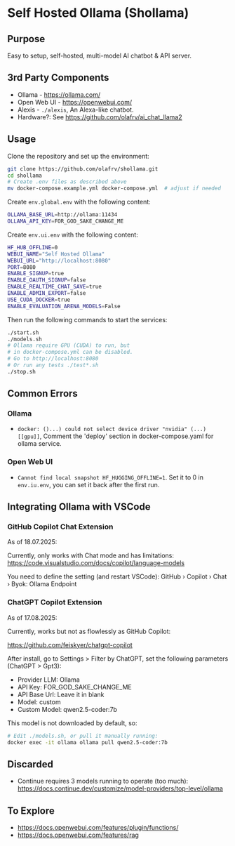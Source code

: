 # Self Hosted Ollama (Shollama)

## Purpose

Easy to setup, self-hosted, multi-model AI chatbot & API server.

## 3rd Party Components

* Ollama - https://ollama.com/
* Open Web UI - https://openwebui.com/
* Alexis - `./alexis`, An Alexa-like chatbot.
* Hardware?: See https://github.com/olafrv/ai_chat_llama2

## Usage

Clone the repository and set up the environment:
```bash	
git clone https://github.com/olafrv/shollama.git
cd shollama
# Create .env files as described above
mv docker-compose.example.yml docker-compose.yml  # adjust if needed
```

Create `env.global.env` with the following content:
```bash
OLLAMA_BASE_URL=http://ollama:11434
OLLAMA_API_KEY=FOR_GOD_SAKE_CHANGE_ME
```

Create `env.ui.env` with the following content:
```bash
HF_HUB_OFFLINE=0
WEBUI_NAME="Self Hosted Ollama"
WEBUI_URL="http://localhost:8080"
PORT=8080
ENABLE_SIGNUP=true
ENABLE_OAUTH_SIGNUP=false
ENABLE_REALTIME_CHAT_SAVE=true
ENABLE_ADMIN_EXPORT=false
USE_CUDA_DOCKER=true
ENABLE_EVALUATION_ARENA_MODELS=False
```

Then run the following commands to start the services:
```bash
./start.sh
./models.sh
# Ollama require GPU (CUDA) to run, but
# in docker-compose.yml can be disabled.
# Go to http://localhost:8080
# Or run any tests ./test*.sh
./stop.sh
```

## Common Errors

### Ollama

* `docker: ()...) could not select device driver "nvidia" (...) [[gpu]]`,
  Comment the 'deploy' section in docker-compose.yaml for ollama service.

### Open Web UI

* `Cannot find local snapshot HF_HUGGING_OFFLINE=1`. Set it to 0 in `env.iu.env`,
  you can set it back after the first run.

## Integrating Ollama with VSCode

### GitHub Copilot Chat Extension

As of 18.07.2025:

Currently, only works with Chat mode and has limitations:
https://code.visualstudio.com/docs/copilot/language-models

You need to define the setting (and restart VSCode):
GitHub › Copilot › Chat › Byok: Ollama Endpoint

### ChatGPT Copilot Extension

As of 17.08.2025:

Currently, works but not as flowlessly as GitHub Copilot:

https://github.com/feiskyer/chatgpt-copilot

After install, go to Settings > Filter by ChatGPT,
set the following parameters (ChatGPT > Gpt3):

* Provider LLM: Ollama
* API Key: FOR_GOD_SAKE_CHANGE_ME
* API Base Url: Leave it in blank
* Model: custom
* Custom Model: qwen2.5-coder:7b

This model is not downloaded by default, so:

```bash
# Edit ./models.sh, or pull it manually running:
docker exec -it ollama ollama pull qwen2.5-coder:7b
```

## Discarded

* Continue requires 3 models running to operate (too much):
  https://docs.continue.dev/customize/model-providers/top-level/ollama

## To Explore

* https://docs.openwebui.com/features/plugin/functions/
* https://docs.openwebui.com/features/rag